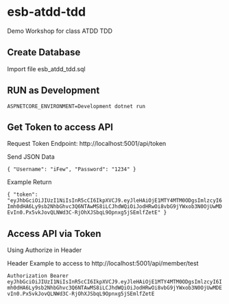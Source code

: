 # esb-atdd-tdd

Demo Workshop for class ATDD TDD

## Create Database
Import file esb_atdd_tdd.sql

## RUN as Development
``ASPNETCORE_ENVIRONMENT=Development dotnet run``

## Get Token to access API
Request Token Endpoint: http://localhost:5001/api/token

Send JSON Data

``
{
	"Username": "iFew",
	"Password": "1234"
}
``

Example Return

``
{
    "token": "eyJhbGciOiJIUzI1NiIsInR5cCI6IkpXVCJ9.eyJleHAiOjE1MTY4MTM0ODgsImlzcyI6Imh0dHA6Ly9sb2NhbGhvc3Q6NTAwMS8iLCJhdWQiOiJodHRwOi8vbG9jYWxob3N0OjUwMDEvIn0.Px5vkJovQLNWd3C-RjOhXJSbqL9Opnxg5jSEmlfZetE"
}
``

## Access API via Token
Using Authorize in Header

Header Example to access to http://localhost:5001/api/member/test

``
Authorization Bearer eyJhbGciOiJIUzI1NiIsInR5cCI6IkpXVCJ9.eyJleHAiOjE1MTY4MTM0ODgsImlzcyI6Imh0dHA6Ly9sb2NhbGhvc3Q6NTAwMS8iLCJhdWQiOiJodHRwOi8vbG9jYWxob3N0OjUwMDEvIn0.Px5vkJovQLNWd3C-RjOhXJSbqL9Opnxg5jSEmlfZetE
``
